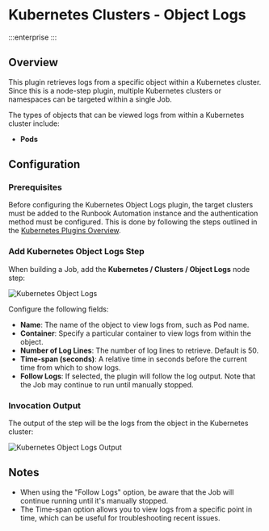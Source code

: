 # Kubernetes Clusters - Object Logs
:::enterprise
:::

## Overview

This plugin retrieves logs from a specific object within a Kubernetes cluster. Since this is a node-step plugin, multiple Kubernetes clusters or namespaces can be targeted within a single Job.

The types of objects that can be viewed logs from within a Kubernetes cluster include:

- **Pods**

## Configuration

### Prerequisites

Before configuring the Kubernetes Object Logs plugin, the target clusters must be added to the Runbook Automation instance and the authentication method must be configured. This is done by following the steps outlined in the [Kubernetes Plugins Overview](/manual/plugins/kubernetes-plugins-overview.md).

### Add Kubernetes Object Logs Step

When building a Job, add the **Kubernetes / Clusters / Object Logs** node step:

![Kubernetes Object Logs](/assets/img/k8s-cluster-object-logs.png)<br>

Configure the following fields:

* **Name**: The name of the object to view logs from, such as Pod name.
* **Container**: Specify a particular container to view logs from within the object.
* **Number of Log Lines**: The number of log lines to retrieve. Default is 50.
* **Time-span (seconds)**: A relative time in seconds before the current time from which to show logs.
* **Follow Logs**: If selected, the plugin will follow the log output. Note that the Job may continue to run until manually stopped.

### Invocation Output

The output of the step will be the logs from the object in the Kubernetes cluster:

![Kubernetes Object Logs Output](/assets/img/k8s-cluster-logs-output.png)<br>

## Notes

- When using the "Follow Logs" option, be aware that the Job will continue running until it's manually stopped.
- The Time-span option allows you to view logs from a specific point in time, which can be useful for troubleshooting recent issues.